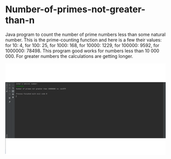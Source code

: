 # Number-of-primes-not-greater-than-n
Java program to count the number of prime numbers less than some natural number.
This is the prime-counting function and here is a few their values:
for 10: 4,
for 100: 25,
for 1000: 168,
for 10000: 1229,
for 100000: 9592,
for 1000000: 78498.
This program good works for numbers less than  10 000 000. For greater numbers the calculations are getting longer. 

![result](./images/screen1.png)


